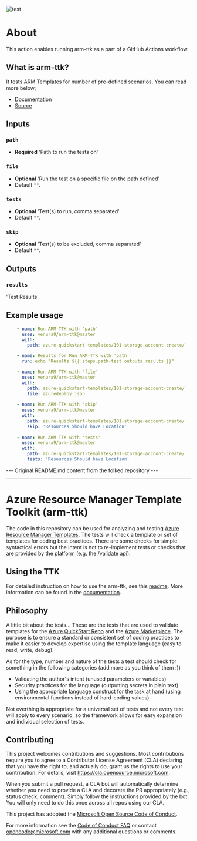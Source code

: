 ![test](https://github.com/venura9/arm-ttk/workflows/test/badge.svg)

# About

This action enables running arm-ttk as a part of a GitHub Actions workflow. 

## What is arm-ttk?

It tests ARM Templates for number of pre-defined scenarios. You can read more below;

- [Documentation](https://docs.microsoft.com/en-us/azure/azure-resource-manager/templates/test-toolkit)
- [Source](https://aka.ms/arm-ttk)

## Inputs
  ### `path`
   - **Required** 'Path to run the tests on'  
  ### `file`
   - **Optional** 'Run the test on a specific file on the path defined' 
   - Default `""`.
  ### `tests`
   - **Optional** 'Test(s) to run, comma separated' 
   - Default `""`.
  ### `skip`
   - **Optional** 'Test(s) to be excluded, comma separated' 
   - Default `""`.

## Outputs
  ### `results`
  'Test Results'

## Example usage

```yaml
    - name: Run ARM-TTK with 'path'
      uses: venura9/arm-ttk@master
      with: 
        path: azure-quickstart-templates/101-storage-account-create/

    - name: Results for Run ARM-TTK with 'path'
      run: echo "Results ${{ steps.path-test.outputs.results }}"

    - name: Run ARM-TTK with 'file'
      uses: venura9/arm-ttk@master
      with: 
        path: azure-quickstart-templates/101-storage-account-create/
        file: azuredeploy.json
    
    - name: Run ARM-TTK with 'skip'
      uses: venura9/arm-ttk@master
      with: 
        path: azure-quickstart-templates/101-storage-account-create/
        skip: 'Resources Should have Location'
    
    - name: Run ARM-TTK with 'tests'
      uses: venura9/arm-ttk@master
      with: 
        path: azure-quickstart-templates/101-storage-account-create/
        tests: 'Resources Should have Location'
```


--- Original README.md content from the folked repository ---
<hr/>

# Azure Resource Manager Template Toolkit (arm-ttk)

The code in this repository can be used for analyzing and testing [Azure Resource Manager Templates](https://docs.microsoft.com/en-us/azure/templates/).  The tests will check a template or set of templates for coding best practices.  There are some checks for simple syntactical errors but the intent is not to re-implement tests or checks that are provided by the platform (e.g. the /validate api).  

## Using the TTK
For detailed instruction on how to use the arm-ttk, see this [readme](/arm-ttk/README.md).  More information can be found in the [documentation](http://docs.microsoft.com/en-us/azure/azure-resource-manager/templates/test-toolkit).

## Philosophy

A little bit about the tests...  These are the tests that are used to validate templates for the [Azure QuickStart Repo](https://github.com/Azure/azure-quickstart-templates) and the [Azure Marketplace](https://azuremarketplace.microsoft.com/en-us/marketplace/).  The purpose is to ensure a standard or consistent set of coding practices to make it easier to develop expertise using the template language (easy to read, write, debug).

As for the type, number and  nature of the tests a test should check for something in the following categories (add more as you think of them :))

- Validating the author's intent (unused parameters or variables)
- Security practices for the language (outputting secrets in plain text)
- Using the appropriate language construct for the task at hand (using environmental functions instead of hard-coding values)

Not everthing is appropriate for a universal set of tests and not every test will apply to every scenario, so the framework allows for easy expansion and individual selection of tests.

## Contributing

This project welcomes contributions and suggestions.  Most contributions require you to agree to a Contributor License Agreement (CLA) declaring that you have the right to, and actually do, grant us the rights to use your contribution. For details, visit https://cla.opensource.microsoft.com.

When you submit a pull request, a CLA bot will automatically determine whether you need to provide a CLA and decorate the PR appropriately (e.g., status check, comment). Simply follow the instructions provided by the bot. You will only need to do this once across all repos using our CLA.

This project has adopted the [Microsoft Open Source Code of Conduct](https://opensource.microsoft.com/codeofconduct/).

For more information see the [Code of Conduct FAQ](https://opensource.microsoft.com/codeofconduct/faq/) or contact [opencode@microsoft.com](mailto:opencode@microsoft.com) with any additional questions or comments.
